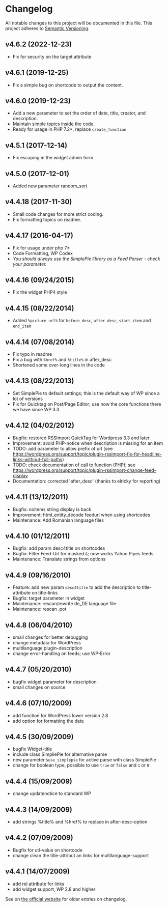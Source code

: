 # Changelog

All notable changes to this project will be documented in this file. This project adheres to [Semantic Versioning](http://semver.org/).

## v4.6.2 (2022-12-23)
* Fix for security on the target attribute

## v4.6.1 (2019-12-25)
* Fix a simple bug on shortcode to output the content.

## v4.6.0 (2019-12-23)
* Add a new parameter to set the order of date, title, creator, and description.
* Maintain simple topics inside the code.
* Ready for usage in PHP 7.2*, replace `create_function`

## v4.5.1 (2017-12-14)
* Fix escaping in the widget admin form

## v4.5.0 (2017-12-01)
* Added new parameter random_sort

## v4.4.18 (2017-11-30)
* Small code changes for more strict coding.
* Fix formatting topics on readme.

## v4.4.17 (2016-04-17)
* Fix for usage under php 7*
* Code Formatting, WP Codex
* *You should always use the SimplePie library as a Feed Parser - check your parameter.*

## v4.4.16 (09/24/2015)
* Fix the widget PHP4 style

## v4.4.15 (08/22/2014)
* Added `%picture_url%` for `before_desc`, `after_desc`, `start_item` and `end_item`

## v4.4.14 (07/08/2014)
* Fix typo in readme
* Fix a bug with `%href%` and `%title%` in after_desc
* Shortened some over-long lines in the code

## v4.4.13 (08/22/2013)
* Set SimplePie to default settings; this is the default way of WP since a lot of versions
* Fix for Quicktag on Post/Page Editor; use now the core functions there we have since WP 3.3

## v4.4.12 (04/02/2012)
* Bugfix: restored RSSImport QuickTag for Wordpress 3.3 and later
* Improvement: avoid PHP-notice when description is missing for an item
* TODO: add parameter to allow prefix of url (see https://wordpress.org/support/topic/plugin-rssimport-fix-for-headline-links-without-full-paths)
* TODO: check documentation of call to function (PHP); see https://wordpress.org/support/topic/plugin-rssimport-change-feed-display
* Documentation: corrected 'after_desc' (thanks to elricky for reporting)

## v4.4.11 (13/12/2011)
* Bugfix: noitems string display is back
* Improvement: html_entity_decode feedurl when using shortcodes
* Maintenance: Add Romanian language files

## v4.4.10 (01/12/2011)
* Bugfix: add param desc4title on shortcodes
* Bugfix: Filter Feed-Url for masked `&`; now works Yahoo Pipes feeds
* Maintenance: Translate strings from options

## v4.4.9 (09/16/2010)
* Feature: add new param `desc4title` to add the description to title-attribute on title-links
* Bugfix: target parameter in widget
* Maintenance: rescan/rewrite de_DE language file
* Maintenance: rescan .pot

## v4.4.8 (06/04/2010)
* small changes for better debugging
* change metadata for WordPress
* multilanguage plugin-description
* change error-handling on feeds; use WP-Error

## v4.4.7 (05/20/2010)
* bugfix widget parameter for description
* small changes on source

## v4.4.6 (07/10/2009)
* add function for WordPress lower version 2.8
* add option for formatting the date

## v4.4.5 (30/09/2009)
* bugfix Widget-title
* include class SimpliePie for alternative parse
* new parameter `$use_simplepie` for active parse with class SimplePie
* change for boolean type, possible to use `true` or `false` and `1` or `0`

## v4.4.4 (15/09/2009)
* change updatenotice to standard WP

## v4.4.3 (14/09/2009)
* add strings %title% and %href% to replace in after-desc-option

## v4.4.2 (07/09/2009)
* Bugfix for utl-value on shortcode
* change clean the title-attribut an links for multilanguage-support

## v4.4.1 (14/07/2009)

* add rel attribute for links
* add widget support, WP 2.8 and higher

See on [the official website](https://bueltge.de/wp-rss-import-plugin/55/#historie "RSSImport Changelog") for older entries on changelog.

